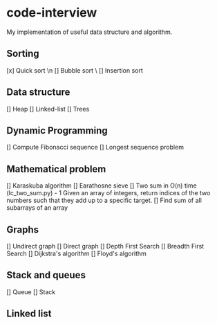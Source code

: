 # code-interview
My implementation of useful data structure and algorithm.

## Sorting
[x] Quick sort \n
[] Bubble sort \\
[] Insertion sort

## Data structure
[] Heap
[] Linked-list
[] Trees

## Dynamic Programming
[] Compute Fibonacci sequence
[] Longest sequence problem

## Mathematical problem
[] Karaskuba algorithm
[] Earathosne sieve
[] Two sum in O(n) time (lc_two_sum.py) - 1 Given an array of integers, return indices of the two numbers such that they add up to a specific target.
[] Find sum of all subarrays of an array

## Graphs
[] Undirect graph
[] Direct graph
[] Depth First Search
[] Breadth First Search
[] Dijkstra's algorithm
[] Floyd's algorithm
## Stack and queues 
[] Queue
[] Stack

## Linked list 
